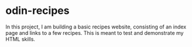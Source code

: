 # odin-recipes

In this project, I am building a basic recipes website, consisting of an index page and links to a few recipes. This is meant to test and demonstrate my HTML skills.
